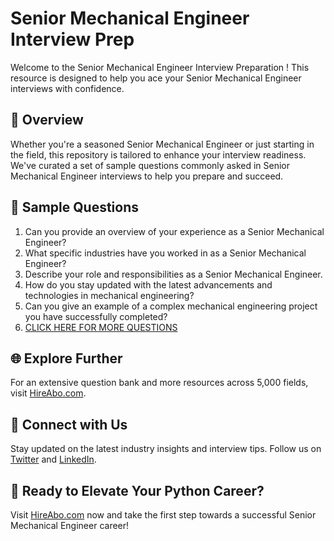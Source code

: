 # Senior Mechanical Engineer Interview Prep

Welcome to the Senior Mechanical Engineer Interview Preparation ! This resource is designed to help you ace your Senior Mechanical Engineer interviews with confidence.

## 🚀 Overview

Whether you're a seasoned Senior Mechanical Engineer or just starting in the field, this repository is tailored to enhance your interview readiness. We've curated a set of sample questions commonly asked in Senior Mechanical Engineer interviews to help you prepare and succeed.

## 📝 Sample Questions

1. Can you provide an overview of your experience as a Senior Mechanical Engineer?
2. What specific industries have you worked in as a Senior Mechanical Engineer?
3. Describe your role and responsibilities as a Senior Mechanical Engineer.
4. How do you stay updated with the latest advancements and technologies in mechanical engineering?
5. Can you give an example of a complex mechanical engineering project you have successfully completed?
6. [CLICK HERE FOR MORE QUESTIONS](https://hireabo.com/job/3_1_1/Senior%20Mechanical%20Engineer)

## 🌐 Explore Further

For an extensive question bank and more resources across 5,000 fields, visit [HireAbo.com](https://www.hireabo.com).

## 📱 Connect with Us

Stay updated on the latest industry insights and interview tips. Follow us on [Twitter](https://twitter.com/hireabo) and [LinkedIn](https://www.linkedin.com/in/hire-abo-3609972a8/).

## 🚀 Ready to Elevate Your Python Career?

Visit [HireAbo.com](https://www.hireabo.com) now and take the first step towards a successful Senior Mechanical Engineer career!